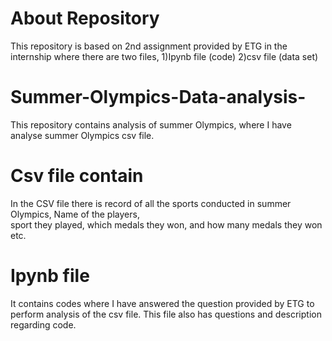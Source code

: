 # About Repository 
This repository is based on 2nd assignment provided by ETG in the internship where there are two files, 
1)Ipynb file (code) 
2)csv file (data set) 
# Summer-Olympics-Data-analysis-
This repository contains analysis of summer Olympics, where I have analyse summer Olympics csv file.
# Csv file contain 
In the CSV file there is record of all the sports conducted in summer Olympics,  Name of the players,  
sport they played, which medals they won,  and how many medals they won etc.
# Ipynb file 
It contains codes where I have answered the question provided by ETG to perform analysis of the csv file.
This file also has questions and description regarding code. 
